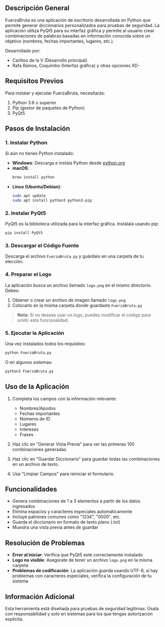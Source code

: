 
## Descripción General

FuerzaBruta es una aplicación de escritorio desarrollada en Python que permite generar diccionarios personalizados para pruebas de seguridad. La aplicación utiliza PyQt5 para su interfaz gráfica y permite al usuario crear combinaciones de palabras basadas en información conocida sobre un objetivo (nombres, fechas importantes, lugares, etc.).

Desarrollado por:
- Carlitos de la V (Desarrollo principal)
- Rafa Ramos, Coquimbo (Interfaz gráfica) y otras opciones XD-

## Requisitos Previos

Para instalar y ejecutar FuerzaBruta, necesitarás:

1. Python 3.6 o superior
2. Pip (gestor de paquetes de Python)
3. PyQt5

## Pasos de Instalación

### 1. Instalar Python

Si aún no tienes Python instalado:

- **Windows**: Descarga e instala Python desde [python.org](https://www.python.org/downloads/)
- **macOS**: 
  ```bash
  brew install python
  ```
- **Linux (Ubuntu/Debian)**:
  ```bash
  sudo apt update
  sudo apt install python3 python3-pip
  ```

### 2. Instalar PyQt5

PyQt5 es la biblioteca utilizada para la interfaz gráfica. Instálala usando pip:

```bash
pip install PyQt5
```

### 3. Descargar el Código Fuente

Descarga el archivo `FuerzaBruta.py` y guárdalo en una carpeta de tu elección.

### 4. Preparar el Logo

La aplicación busca un archivo llamado `logo.png` en el mismo directorio. Debes:

1. Obtener o crear un archivo de imagen llamado `logo.png`
2. Colocarlo en la misma carpeta donde guardaste `FuerzaBruta.py`

> **Nota**: Si no deseas usar un logo, puedes modificar el código para omitir esta funcionalidad.

### 5. Ejecutar la Aplicación

Una vez instalados todos los requisitos:

```bash
python FuerzaBruta.py
```

O en algunos sistemas:

```bash
python3 FuerzaBruta.py
```

## Uso de la Aplicación

1. Completa los campos con la información relevante:
   - Nombres/Apodos
   - Fechas importantes
   - Números de ID
   - Lugares
   - Intereses
   - Frases

2. Haz clic en "Generar Vista Previa" para ver las primeras 100 combinaciones generadas.

3. Haz clic en "Guardar Diccionario" para guardar todas las combinaciones en un archivo de texto.

4. Usa "Limpiar Campos" para reiniciar el formulario.

## Funcionalidades

- Genera combinaciones de 1 a 3 elementos a partir de los datos ingresados
- Elimina espacios y caracteres especiales automáticamente
- Incluye patrones comunes como "1234", "0000", etc.
- Guarda el diccionario en formato de texto plano (.txt)
- Muestra una vista previa antes de guardar

## Resolución de Problemas

- **Error al iniciar**: Verifica que PyQt5 esté correctamente instalado
- **Logo no visible**: Asegúrate de tener un archivo `logo.png` en la misma carpeta
- **Problemas de codificación**: La aplicación guarda usando UTF-8, si hay problemas con caracteres especiales, verifica la configuración de tu sistema

## Información Adicional

Esta herramienta está diseñada para pruebas de seguridad legítimas. Úsala con responsabilidad y solo en sistemas para los que tengas autorización explícita.
